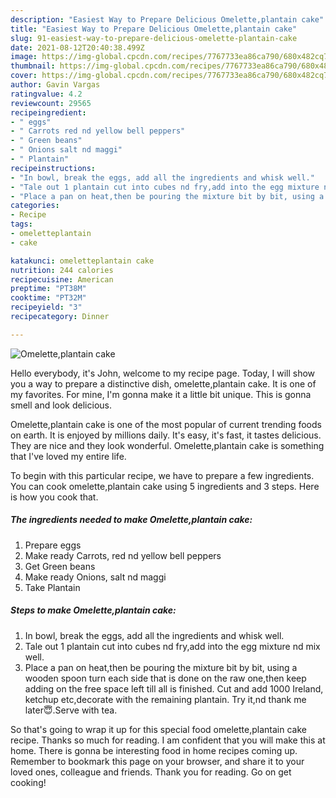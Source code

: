 ```yaml
---
description: "Easiest Way to Prepare Delicious Omelette,plantain cake"
title: "Easiest Way to Prepare Delicious Omelette,plantain cake"
slug: 91-easiest-way-to-prepare-delicious-omelette-plantain-cake
date: 2021-08-12T20:40:38.499Z
image: https://img-global.cpcdn.com/recipes/7767733ea86ca790/680x482cq70/omeletteplantain-cake-recipe-main-photo.jpg
thumbnail: https://img-global.cpcdn.com/recipes/7767733ea86ca790/680x482cq70/omeletteplantain-cake-recipe-main-photo.jpg
cover: https://img-global.cpcdn.com/recipes/7767733ea86ca790/680x482cq70/omeletteplantain-cake-recipe-main-photo.jpg
author: Gavin Vargas
ratingvalue: 4.2
reviewcount: 29565
recipeingredient:
- " eggs"
- " Carrots red nd yellow bell peppers"
- " Green beans"
- " Onions salt nd maggi"
- " Plantain"
recipeinstructions:
- "In bowl, break the eggs, add all the ingredients and whisk well."
- "Tale out 1 plantain cut into cubes nd fry,add into the egg mixture nd mix well."
- "Place a pan on heat,then be pouring the mixture bit by bit, using a wooden spoon turn each side that is done on the raw one,then keep adding on the free space left till all is finished. Cut and add 1000 Ireland, ketchup etc,decorate with the remaining plantain. Try it,nd thank me later😇.Serve with tea."
categories:
- Recipe
tags:
- omeletteplantain
- cake

katakunci: omeletteplantain cake 
nutrition: 244 calories
recipecuisine: American
preptime: "PT38M"
cooktime: "PT32M"
recipeyield: "3"
recipecategory: Dinner

---
```



![Omelette,plantain cake](https://img-global.cpcdn.com/recipes/7767733ea86ca790/680x482cq70/omeletteplantain-cake-recipe-main-photo.jpg)

Hello everybody, it's John, welcome to my recipe page. Today, I will show you a way to prepare a distinctive dish, omelette,plantain cake. It is one of my favorites. For mine, I'm gonna make it a little bit unique. This is gonna smell and look delicious.



Omelette,plantain cake is one of the most popular of current trending foods on earth. It is enjoyed by millions daily. It's easy, it's fast, it tastes delicious. They are nice and they look wonderful. Omelette,plantain cake is something that I've loved my entire life.


To begin with this particular recipe, we have to prepare a few ingredients. You can cook omelette,plantain cake using 5 ingredients and 3 steps. Here is how you cook that.

<!--inarticleads1-->

##### The ingredients needed to make Omelette,plantain cake:

1. Prepare  eggs
1. Make ready  Carrots, red nd yellow bell peppers
1. Get  Green beans
1. Make ready  Onions, salt nd maggi
1. Take  Plantain




<!--inarticleads2-->

##### Steps to make Omelette,plantain cake:

1. In bowl, break the eggs, add all the ingredients and whisk well.
1. Tale out 1 plantain cut into cubes nd fry,add into the egg mixture nd mix well.
1. Place a pan on heat,then be pouring the mixture bit by bit, using a wooden spoon turn each side that is done on the raw one,then keep adding on the free space left till all is finished. Cut and add 1000 Ireland, ketchup etc,decorate with the remaining plantain. Try it,nd thank me later😇.Serve with tea.




So that's going to wrap it up for this special food omelette,plantain cake recipe. Thanks so much for reading. I am confident that you will make this at home. There is gonna be interesting food in home recipes coming up. Remember to bookmark this page on your browser, and share it to your loved ones, colleague and friends. Thank you for reading. Go on get cooking!

